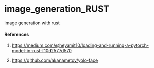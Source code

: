 # image_generation_RUST
image generation with rust


#### References 

1. https://medium.com/@heyamit10/loading-and-running-a-pytorch-model-in-rust-f10d2577d570

2. https://github.com/akanametov/yolo-face